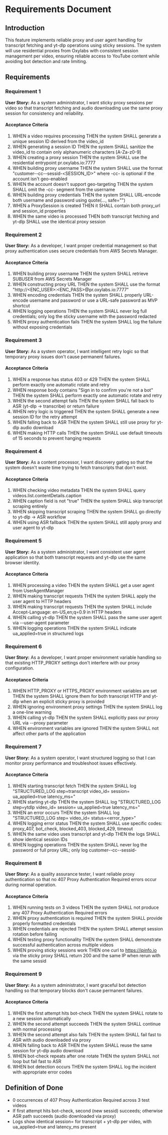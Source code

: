 # Requirements Document

## Introduction

This feature implements reliable proxy and user agent handling for transcript fetching and yt-dlp operations using sticky sessions. The system will use residential proxies from Oxylabs with consistent session management per video, ensuring reliable access to YouTube content while avoiding bot detection and rate limiting.

## Requirements

### Requirement 1

**User Story:** As a system administrator, I want sticky proxy sessions per video so that transcript fetching and audio downloading use the same proxy session for consistency and reliability.

#### Acceptance Criteria

1. WHEN a video requires processing THEN the system SHALL generate a unique session ID derived from the video_id
2. WHEN generating a session ID THEN the system SHALL sanitize the video_id to contain only alphanumeric characters [A-Za-z0-9]
3. WHEN creating a proxy session THEN the system SHALL use the residential entrypoint pr.oxylabs.io:7777
4. WHEN building proxy username THEN the system SHALL use the format "customer-<SUBUSER>-cc-<country>-sessid-<SESSION_ID>" where -cc-<country> is optional if the account isn't geo-enabled
5. WHEN the account doesn't support geo-targeting THEN the system SHALL omit the -cc-<country> segment from the username
6. WHEN building proxy credentials THEN the system SHALL URL-encode both username and password using quote(..., safe="")
7. WHEN a ProxySession is created THEN it SHALL contain both proxy_url and session_id properties
8. WHEN the same video is processed THEN both transcript fetching and yt-dlp SHALL use the identical proxy session

### Requirement 2

**User Story:** As a developer, I want proper credential management so that proxy authentication uses secure credentials from AWS Secrets Manager.

#### Acceptance Criteria

1. WHEN building proxy username THEN the system SHALL retrieve SUBUSER from AWS Secrets Manager
2. WHEN constructing proxy URL THEN the system SHALL use the format "http://<ENC_USER>:<ENC_PASS>@pr.oxylabs.io:7777"
3. WHEN encoding credentials THEN the system SHALL properly URL-encode username and password or use a URL-safe password as MVP shortcut
4. WHEN logging operations THEN the system SHALL never log full credentials; only log the sticky username with the password redacted
5. WHEN proxy authentication fails THEN the system SHALL log the failure without exposing credentials

### Requirement 3

**User Story:** As a system operator, I want intelligent retry logic so that temporary proxy issues don't cause permanent failures.

#### Acceptance Criteria

1. WHEN a response has status 403 or 429 THEN the system SHALL perform exactly one automatic rotate and retry
2. WHEN response body contains "Sign in to confirm you're not a bot" THEN the system SHALL perform exactly one automatic rotate and retry
3. WHEN the second attempt fails THEN the system SHALL fall back to ASR (yt-dlp → transcribe) or return failure
4. WHEN retry logic is triggered THEN the system SHALL generate a new session ID for the retry attempt
5. WHEN falling back to ASR THEN the system SHALL still use proxy for yt-dlp audio download
6. WHEN making HTTP calls THEN the system SHALL use default timeouts of 15 seconds to prevent hanging requests

### Requirement 4

**User Story:** As a content processor, I want discovery gating so that the system doesn't waste time trying to fetch transcripts that don't exist.

#### Acceptance Criteria

1. WHEN checking video metadata THEN the system SHALL query videos.list.contentDetails.caption
2. WHEN caption field is not "true" THEN the system SHALL skip transcript scraping entirely
3. WHEN skipping transcript scraping THEN the system SHALL go directly to yt-dlp → ASR workflow
4. WHEN using ASR fallback THEN the system SHALL still apply proxy and user agent to yt-dlp

### Requirement 5

**User Story:** As a system administrator, I want consistent user agent application so that both transcript requests and yt-dlp use the same browser identity.

#### Acceptance Criteria

1. WHEN processing a video THEN the system SHALL get a user agent from UserAgentManager
2. WHEN making transcript requests THEN the system SHALL apply the user agent to HTTP headers
3. WHEN making transcript requests THEN the system SHALL include Accept-Language: en-US,en;q=0.9 in HTTP headers
4. WHEN calling yt-dlp THEN the system SHALL pass the same user agent via --user-agent parameter
5. WHEN logging operations THEN the system SHALL indicate ua_applied=true in structured logs

### Requirement 6

**User Story:** As a developer, I want proper environment variable handling so that existing HTTP_PROXY settings don't interfere with our proxy configuration.

#### Acceptance Criteria

1. WHEN HTTP_PROXY or HTTPS_PROXY environment variables are set THEN the system SHALL ignore them for both transcript HTTP and yt-dlp when an explicit sticky proxy is provided
2. WHEN ignoring environment proxy settings THEN the system SHALL log a one-line warning
3. WHEN calling yt-dlp THEN the system SHALL explicitly pass our proxy URL via --proxy parameter
4. WHEN environment variables are ignored THEN the system SHALL not affect other parts of the application

### Requirement 7

**User Story:** As a system operator, I want structured logging so that I can monitor proxy performance and troubleshoot issues effectively.

#### Acceptance Criteria

1. WHEN starting transcript fetch THEN the system SHALL log "STRUCTURED_LOG step=transcript video_id=<id> session=<sid> ua_applied=true latency_ms=<ms>"
2. WHEN starting yt-dlp THEN the system SHALL log "STRUCTURED_LOG step=ytdlp video_id=<id> session=<sid> ua_applied=true latency_ms=<ms>"
3. WHEN an error occurs THEN the system SHALL log "STRUCTURED_LOG step=<step> video_id=<id> status=<error_type>"
4. WHEN logging error status THEN the system SHALL use specific codes: proxy_407, bot_check, blocked_403, blocked_429, timeout
5. WHEN the same video uses transcript and yt-dlp THEN the logs SHALL show identical session IDs
6. WHEN logging operations THEN the system SHALL never log the password or full proxy URL; only log customer-<subuser>-cc-<country>-sessid-<sid>

### Requirement 8

**User Story:** As a quality assurance tester, I want reliable proxy authentication so that no 407 Proxy Authentication Required errors occur during normal operation.

#### Acceptance Criteria

1. WHEN running tests on 3 videos THEN the system SHALL not produce any 407 Proxy Authentication Required errors
2. WHEN proxy authentication is required THEN the system SHALL provide properly formatted credentials
3. WHEN credentials are rejected THEN the system SHALL attempt session rotation before failing
4. WHEN testing proxy functionality THEN the system SHALL demonstrate successful authentication across multiple videos
5. WHEN proving sticky sessions work THEN one curl to https://ipinfo.io via the sticky proxy SHALL return 200 and the same IP when rerun with the same sessid

### Requirement 9

**User Story:** As a system administrator, I want graceful bot detection handling so that temporary blocks don't cause permanent failures.

#### Acceptance Criteria

1. WHEN the first attempt hits bot-check THEN the system SHALL rotate to a new session automatically
2. WHEN the second attempt succeeds THEN the system SHALL continue with normal processing
3. WHEN the second attempt also fails THEN the system SHALL fail fast to ASR with audio downloaded via proxy
4. WHEN falling back to ASR THEN the system SHALL reuse the same session for yt-dlp audio download
5. WHEN bot-check repeats after one rotate THEN the system SHALL not loop but fail fast to ASR
6. WHEN bot detection occurs THEN the system SHALL log the incident with appropriate error codes

## Definition of Done

- 0 occurrences of 407 Proxy Authentication Required across 3 test videos
- If first attempt hits bot-check, second (new sessid) succeeds; otherwise ASR path succeeds (audio downloaded via proxy)
- Logs show identical session=<sid> for transcript + yt-dlp per video, with ua_applied=true and latency_ms present